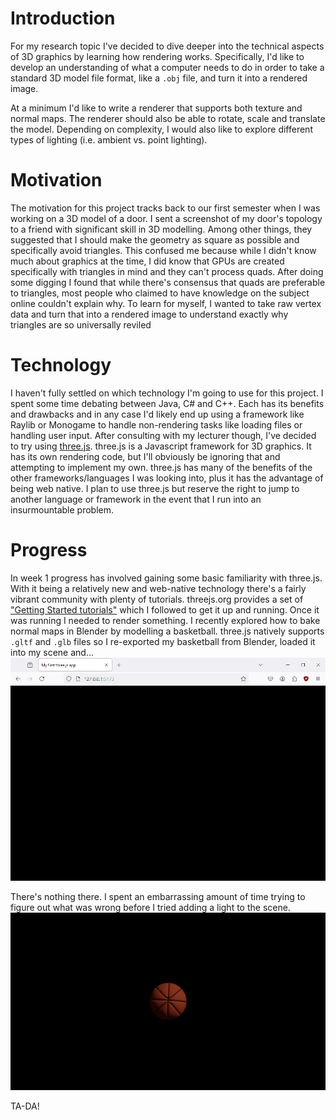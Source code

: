 # Introduction
For my research topic I've decided to dive deeper into the technical aspects of 3D graphics by learning how rendering works. Specifically, I'd like to develop an understanding of what a computer needs to do in order to take a standard 3D model file format, like a `.obj` file, and turn it into a rendered image.

At a minimum I'd like to write a renderer that supports both texture and normal maps. The renderer should also be able to rotate, scale and translate the model. Depending on complexity, I would also like to explore different types of lighting (i.e. ambient vs. point lighting).

# Motivation
The motivation for this project tracks back to our first semester when I was working on a 3D model of a door. I sent a screenshot of my door's topology to a friend with significant skill in 3D modelling. Among other things, they suggested that I should make the geometry as square as possible and specifically avoid triangles. This confused me because while I didn't know much about graphics at the time, I did know that GPUs are created specifically with triangles in mind and they can't process quads. After doing some digging I found that while there's consensus that quads are preferable to triangles, most people who claimed to have knowledge on the subject online couldn't explain why. To learn for myself, I wanted to take raw vertex data and turn that into a rendered image to understand exactly why triangles are so universally reviled

# Technology
I haven't fully settled on which technology I'm going to use for this project. I spent some time debating between Java, C# and C++. Each has its benefits and drawbacks and in any case I'd likely end up using a framework like Raylib or Monogame to handle non-rendering tasks like loading files or handling user input.
After consulting with my lecturer though, I've decided to try using [three.js](https://github.com/mrdoob/three.js/). three.js is a Javascript framework for 3D graphics. It has its own rendering code, but I'll obviously be ignoring that and attempting to implement my own. three.js has many of the benefits of the other frameworks/languages I was looking into, plus it has the advantage of being web native. I plan to use three.js but reserve the right to jump to another language or framework in the event that I run into an insurmountable problem.

# Progress
In week 1 progress has involved gaining some basic familiarity with three.js. With it being a relatively new and web-native technology there's a fairly vibrant community with plenty of tutorials. threejs.org provides a set of ["Getting Started tutorials"](https://threejs.org/docs/index.html#manual/en/introduction/Installation) which I followed to get it up and running.
Once it was running I needed to render something. I recently explored how to bake normal maps in Blender by modelling a basketball. three.js natively supports `.gltf` and `.glb` files so I re-exported my basketball from Blender, loaded it into my scene and...
<br>
![A screenshot of a three.js site showing a black screen with nothing on it](assets/images/2024_10_01_black_screen.png)

There's nothing there. I spent an embarrassing amount of time trying to figure out what was wrong before I tried adding a light to the scene.
<br>
![An animation of a rotating basketball rendered through three.js](assets/images/2024_10_01_rendered_basketball.gif)

TA-DA!
